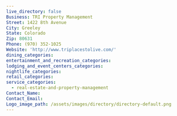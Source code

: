```yaml
---
live_directory: false
Business: TRI Property Management
Street: 1422 8th Avenue
City: Greeley
State: Colorado
Zip: 80631
Phone: (970) 352-1025
Website: 'http://www.triplacestolive.com/'
dining_categories:
entertainment_and_recreation_categories:
lodging_and_event_centers_categories:
nightlife_categories:
retail_categories:
service_categories:
  - real-estate-and-property-management
Contact_Name:
Contact_Email:
Logo_image_path: /assets/images/directory/directory-default.png
---
```


